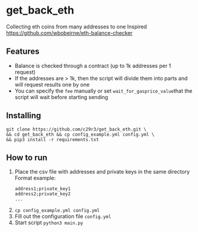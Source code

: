 # get_back_eth
Collecting eth coins from many addresses to one
Inspired https://github.com/wbobeirne/eth-balance-checker

## Features
- Balance is checked through a contract (up to 1k addresses per 1 request)  
- If the addresses are > 1k, then the script will divide them into parts and will request results one by one  
- You can specify the `fee` manually or set `wait_for_gasprice_value`that the script will wait before starting sending  

## Installing
```
git clone https://github.com/c29r3/get_back_eth.git \ 
&& cd get_back_eth && cp config_example.yml config.yml \
&& pip3 install -r requirements.txt
```

## How to run
1. Place the csv file with addresses and private keys in the same directory  
    Format example:
    ```
    address1;private_key1
    address2;private_key2
    ...
    ```
2. `cp config_example.yml config.yml`
2. Fill out the configuration file `config.yml`
3. Start script `python3 main.py`
